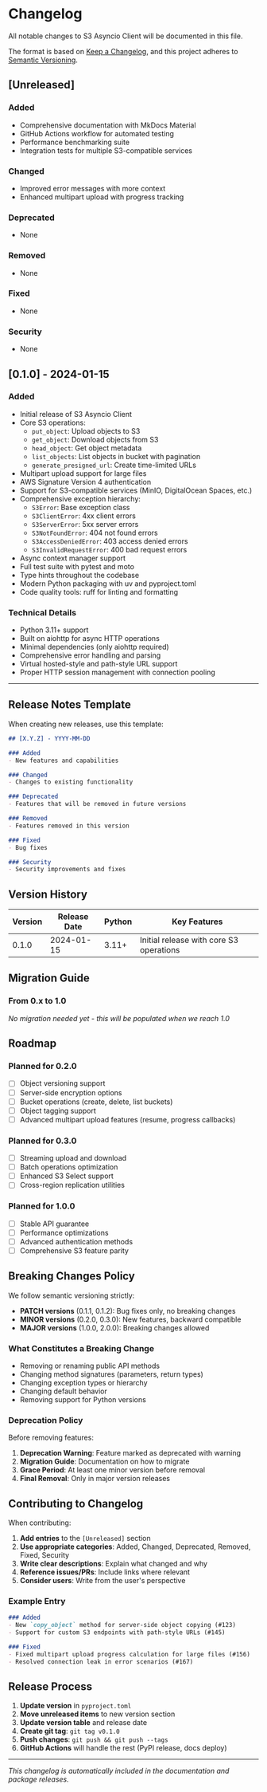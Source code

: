 # Changelog

All notable changes to S3 Asyncio Client will be documented in this file.

The format is based on [Keep a Changelog](https://keepachangelog.com/en/1.0.0/),
and this project adheres to [Semantic Versioning](https://semver.org/spec/v2.0.0.html).

## [Unreleased]

### Added
- Comprehensive documentation with MkDocs Material
- GitHub Actions workflow for automated testing
- Performance benchmarking suite
- Integration tests for multiple S3-compatible services

### Changed
- Improved error messages with more context
- Enhanced multipart upload with progress tracking

### Deprecated
- None

### Removed
- None

### Fixed
- None

### Security
- None

## [0.1.0] - 2024-01-15

### Added
- Initial release of S3 Asyncio Client
- Core S3 operations:
  - `put_object`: Upload objects to S3
  - `get_object`: Download objects from S3
  - `head_object`: Get object metadata
  - `list_objects`: List objects in bucket with pagination
  - `generate_presigned_url`: Create time-limited URLs
- Multipart upload support for large files
- AWS Signature Version 4 authentication
- Support for S3-compatible services (MinIO, DigitalOcean Spaces, etc.)
- Comprehensive exception hierarchy:
  - `S3Error`: Base exception class
  - `S3ClientError`: 4xx client errors
  - `S3ServerError`: 5xx server errors
  - `S3NotFoundError`: 404 not found errors
  - `S3AccessDeniedError`: 403 access denied errors  
  - `S3InvalidRequestError`: 400 bad request errors
- Async context manager support
- Full test suite with pytest and moto
- Type hints throughout the codebase
- Modern Python packaging with uv and pyproject.toml
- Code quality tools: ruff for linting and formatting

### Technical Details
- Python 3.11+ support
- Built on aiohttp for async HTTP operations
- Minimal dependencies (only aiohttp required)
- Comprehensive error handling and parsing
- Virtual hosted-style and path-style URL support
- Proper HTTP session management with connection pooling

---

## Release Notes Template

When creating new releases, use this template:

```markdown
## [X.Y.Z] - YYYY-MM-DD

### Added
- New features and capabilities

### Changed  
- Changes to existing functionality

### Deprecated
- Features that will be removed in future versions

### Removed
- Features removed in this version

### Fixed
- Bug fixes

### Security
- Security improvements and fixes
```

## Version History

| Version | Release Date | Python | Key Features |
|---------|--------------|--------|---------------|
| 0.1.0   | 2024-01-15   | 3.11+  | Initial release with core S3 operations |

## Migration Guide

### From 0.x to 1.0

*No migration needed yet - this will be populated when we reach 1.0*

## Roadmap

### Planned for 0.2.0
- [ ] Object versioning support
- [ ] Server-side encryption options
- [ ] Bucket operations (create, delete, list buckets)
- [ ] Object tagging support
- [ ] Advanced multipart upload features (resume, progress callbacks)

### Planned for 0.3.0
- [ ] Streaming upload and download
- [ ] Batch operations optimization
- [ ] Enhanced S3 Select support
- [ ] Cross-region replication utilities

### Planned for 1.0.0
- [ ] Stable API guarantee
- [ ] Performance optimizations
- [ ] Advanced authentication methods
- [ ] Comprehensive S3 feature parity

## Breaking Changes Policy

We follow semantic versioning strictly:

- **PATCH versions** (0.1.1, 0.1.2): Bug fixes only, no breaking changes
- **MINOR versions** (0.2.0, 0.3.0): New features, backward compatible
- **MAJOR versions** (1.0.0, 2.0.0): Breaking changes allowed

### What Constitutes a Breaking Change

- Removing or renaming public API methods
- Changing method signatures (parameters, return types)
- Changing exception types or hierarchy
- Changing default behavior
- Removing support for Python versions

### Deprecation Policy

Before removing features:

1. **Deprecation Warning**: Feature marked as deprecated with warning
2. **Migration Guide**: Documentation on how to migrate
3. **Grace Period**: At least one minor version before removal
4. **Final Removal**: Only in major version releases

## Contributing to Changelog

When contributing:

1. **Add entries** to the `[Unreleased]` section
2. **Use appropriate categories**: Added, Changed, Deprecated, Removed, Fixed, Security
3. **Write clear descriptions**: Explain what changed and why
4. **Reference issues/PRs**: Include links where relevant
5. **Consider users**: Write from the user's perspective

### Example Entry

```markdown
### Added
- New `copy_object` method for server-side object copying (#123)
- Support for custom S3 endpoints with path-style URLs (#145)

### Fixed  
- Fixed multipart upload progress calculation for large files (#156)
- Resolved connection leak in error scenarios (#167)
```

## Release Process

1. **Update version** in `pyproject.toml`
2. **Move unreleased items** to new version section
3. **Update version table** and release date
4. **Create git tag**: `git tag v0.1.0`
5. **Push changes**: `git push && git push --tags`
6. **GitHub Actions** will handle the rest (PyPI release, docs deploy)

---

*This changelog is automatically included in the documentation and package releases.*